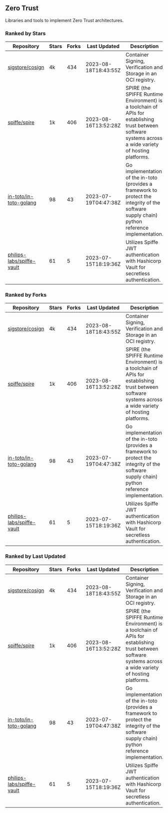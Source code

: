 ## Zero Trust

Libraries and tools to implement Zero Trust architectures.

### Ranked by Stars

| Repository | Stars | Forks | Last Updated | Description | 
|------------|-------|-------|--------------|-------------|
| [sigstore/cosign](https://github.com/sigstore/cosign) | 4k | 434 | 2023-08-18T18:43:55Z |  Container Signing, Verification and Storage in an OCI registry. |
| [spiffe/spire](https://github.com/spiffe/spire) | 1k | 406 | 2023-08-16T13:52:28Z |  SPIRE (the SPIFFE Runtime Environment) is a toolchain of APIs for establishing trust between software systems across a wide variety of hosting platforms. |
| [in-toto/in-toto-golang](https://github.com/in-toto/in-toto-golang) | 98 | 43 | 2023-07-19T04:47:38Z |  Go implementation of the in-toto (provides a framework to protect the integrity of the software supply chain) python reference implementation. |
| [philips-labs/spiffe-vault](https://github.com/philips-labs/spiffe-vault) | 61 | 5 | 2023-07-15T18:19:36Z |  Utilizes Spiffe JWT authentication with Hashicorp Vault for secretless authentication. |

### Ranked by Forks

| Repository | Stars | Forks | Last Updated | Description | 
|------------|-------|-------|--------------|-------------|
| [sigstore/cosign](https://github.com/sigstore/cosign) | 4k | 434 | 2023-08-18T18:43:55Z |  Container Signing, Verification and Storage in an OCI registry. |
| [spiffe/spire](https://github.com/spiffe/spire) | 1k | 406 | 2023-08-16T13:52:28Z |  SPIRE (the SPIFFE Runtime Environment) is a toolchain of APIs for establishing trust between software systems across a wide variety of hosting platforms. |
| [in-toto/in-toto-golang](https://github.com/in-toto/in-toto-golang) | 98 | 43 | 2023-07-19T04:47:38Z |  Go implementation of the in-toto (provides a framework to protect the integrity of the software supply chain) python reference implementation. |
| [philips-labs/spiffe-vault](https://github.com/philips-labs/spiffe-vault) | 61 | 5 | 2023-07-15T18:19:36Z |  Utilizes Spiffe JWT authentication with Hashicorp Vault for secretless authentication. |

### Ranked by Last Updated

| Repository | Stars | Forks | Last Updated | Description | 
|------------|-------|-------|--------------|-------------|
| [sigstore/cosign](https://github.com/sigstore/cosign) | 4k | 434 | 2023-08-18T18:43:55Z |  Container Signing, Verification and Storage in an OCI registry. |
| [spiffe/spire](https://github.com/spiffe/spire) | 1k | 406 | 2023-08-16T13:52:28Z |  SPIRE (the SPIFFE Runtime Environment) is a toolchain of APIs for establishing trust between software systems across a wide variety of hosting platforms. |
| [in-toto/in-toto-golang](https://github.com/in-toto/in-toto-golang) | 98 | 43 | 2023-07-19T04:47:38Z |  Go implementation of the in-toto (provides a framework to protect the integrity of the software supply chain) python reference implementation. |
| [philips-labs/spiffe-vault](https://github.com/philips-labs/spiffe-vault) | 61 | 5 | 2023-07-15T18:19:36Z |  Utilizes Spiffe JWT authentication with Hashicorp Vault for secretless authentication. |

